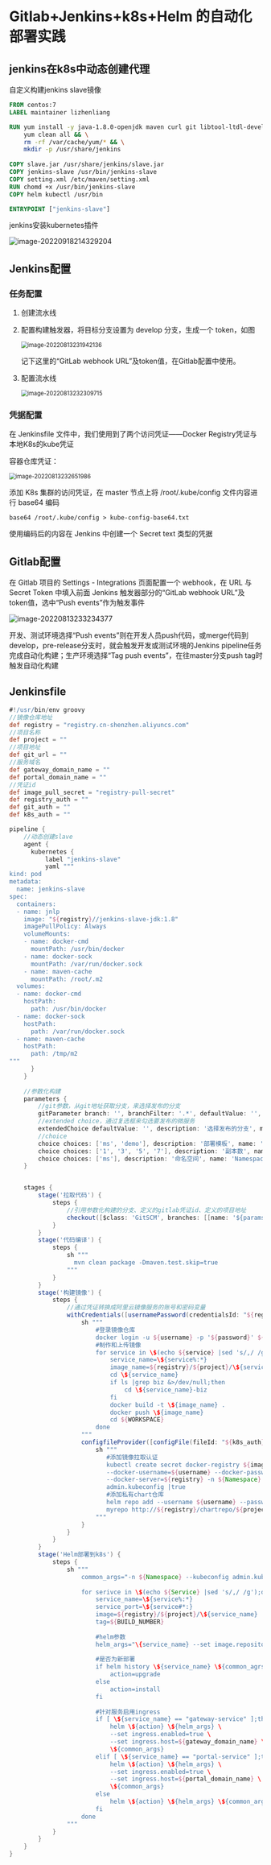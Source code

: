 # Gitlab+Jenkins+k8s+Helm 的自动化部署实践

## jenkins在k8s中动态创建代理

自定义构建jenkins slave镜像

```dockerfile
FROM centos:7
LABEL maintainer lizhenliang

RUN yum install -y java-1.8.0-openjdk maven curl git libtool-ltdl-devel && \
    yum clean all && \
    rm -rf /var/cache/yum/* && \
    mkdir -p /usr/share/jenkins
    
COPY slave.jar /usr/share/jenkins/slave.jar
COPY jenkins-slave /usr/bin/jenkins-slave
COPY setting.xml /etc/maven/setting.xml
RUN chomd +x /usr/bin/jenkins-slave
COPY helm kubectl /usr/bin

ENTRYPOINT ["jenkins-slave"]
```

jenkins安装kubernetes插件

![image-20220918214329204](assets/image-20220918214329204.png)

## Jenkins配置

### 任务配置

1. 创建流水线

2. 配置构建触发器，将目标分支设置为 develop 分支，生成一个 token，如图

   <img src="assets/image-20220813231942136.png" alt="image-20220813231942136" style="zoom: 80%;" />

   记下这里的“GitLab webhook URL”及token值，在Gitlab配置中使用。

3. 配置流水线

   <img src="assets/image-20220813232309715.png" alt="image-20220813232309715" style="zoom:80%;" />

### 凭据配置

在 Jenkinsfile 文件中，我们使用到了两个访问凭证——Docker Registry凭证与本地K8s的kube凭证

容器仓库凭证：

<img src="assets/image-20220813232651986.png" alt="image-20220813232651986" style="zoom:80%;" />

添加 K8s 集群的访问凭证，在 master 节点上将 /root/.kube/config 文件内容进行 base64 编码

```shell
base64 /root/.kube/config > kube-config-base64.txt
```

使用编码后的内容在 Jenkins 中创建一个 Secret text 类型的凭据

## Gitlab配置

在 Gitlab 项目的 Settings - Integrations 页面配置一个 webhook，在 URL 与 Secret Token 中填入前面 Jenkins 触发器部分的“GitLab webhook URL”及token值，选中“Push events”作为触发事件

![image-20220813233234377](assets/image-20220813233234377.png)

开发、测试环境选择“Push events”则在开发人员push代码，或merge代码到develop，pre-release分支时，就会触发开发或测试环境的Jenkins pipeline任务完成自动化构建；生产环境选择“Tag push events”，在往master分支push tag时触发自动化构建

## Jenkinsfile



```groovy
#!/usr/bin/env groovy
//镜像仓库地址
def registry = "registry.cn-shenzhen.aliyuncs.com"
//项目名称
def project = ""
//项目地址
def git_url = ""
//服务域名
def gateway_domain_name = ""
def portal_domain_name = ""
//凭证id
def image_pull_secret = "registry-pull-secret"
def registry_auth = ""
def git_auth = ""
def k8s_auth = ""

pipeline {
    //动态创建slave
    agent {
      kubernetes {
          label "jenkins-slave"
          yaml """
kind: pod
metadata:
  name: jenkins-slave
spec:
  containers:
  - name: jnlp
    image: "${registry}//jenkins-slave-jdk:1.8"
    imagePullPolicy: Always
    volumeMounts:
    - name: docker-cmd
      mountPath: /usr/bin/docker
    - name: docker-sock
      mountPath: /var/run/docker.sock
    - name: maven-cache
      mountPath: /root/.m2
  volumes:
  - name: docker-cmd
    hostPath:
      path: /usr/bin/docker
  - name: docker-sock
    hostPath:
      path: /var/run/docker.sock
  - name: maven-cache
    hostPath:
      path: /tmp/m2
"""
      }
    }
    
    //参数化构建
    parameters {
        //git参数，从git地址获取分支，来选择发布的分支
        gitParameter branch: '', branchFilter: '.*', defaultValue: '', description: '选择发布的分支', name: 'Branch', quichFilterEnabled: false, selecteValue: 'NONE', sortMode: 'NONE', tagFilter: '*', type: 'PT_BRANCH'
        //extended choice，通过复选框来勾选要发布的微服务
        extendedChoice defaultValue: '', description: '选择发布的分支', multiSelectDelimiter: ',', name: 'Service', type: 'PT_CHECKBOX', value: 'gateway-service:9999,portal-service:8080,product-service:8010,order-service:8020,stock-service:8030'
        //choice
        choice choices: ['ms', 'demo'], description: '部署模板', name: 'Template'
        choice choices: ['1', '3', '5', '7'], description: '副本数', name: 'ReplicaCount'
        choice choices: ['ms'], description: '命名空间', name: 'Namespace'
    }


    stages {
        stage('拉取代码') {
            steps {
                //引用参数化构建的分支、定义的gitlab凭证id、定义的项目地址
                checkout([$class: 'GitSCM', branches: [[name: '${params.Branch}']], doGenerateSubmoduleConfigurations: false, extensions: [], submoduleCfg: [], userRemoteConfigs: [[credentialsId: '${git_auth}', url: '${git_url}']]])
            }
        }
        stage('代码编译') {
            steps {
                sh """
                  mvn clean package -Dmaven.test.skip=true
                """
            }
        }
        stage('构建镜像') {
            steps {
                //通过凭证转换成阿里云镜像服务的账号和密码变量
                withCredentials([usernamePassword(credentialsId: "${registry_auth}", passwordVariable: 'password', usernameVariable: 'username')]) {
                    sh """
                        #登录镜像仓库
                        docker login -u ${username} -p '${password}' ${registry}
                        #制作和上传镜像
                        for service in \$(echo ${service} |sed 's/,/ /g');do
                            service_name=\${service%:*}
                            image_name=${registry}/${project}/\${service_name}:${BUILD_NUMBER}
                            cd \${service_name}
                            if ls |grep biz &>/dev/null;then
                                cd \${service_name}-biz
                            fi
                            docker build -t \${image_name} .
                            docker push \${image_name}
                            cd ${WORKSPACE}
                        done
                    """
                    configfileProvider([configFile(fileId: "${k8s_auth}", targetLocation: "admin.kubeconfig")]){
                        sh """
                           #添加镜像拉取认证
                           kubectl create secret docker-registry ${image_pull_secret}
                           --docker-username=${username} --docker-password=${password}
                           --docker-server=${registry} -n ${Namespace} --kubeconfig
                           admin.kubeconfig |true
                           #添加私有chart仓库
                           helm repo add --username ${username} --password ${password}
                           myrepo http://${registry}/chartrepo/${project}
                        """
                    }
				}
            }
        }
        stage('Helm部署到k8s') {
            steps {
                sh """
                    common_args="-n ${Namespace} --kubeconfig admin.kubeconfig"
                    
                    for serivce in \$(echo ${Service} |sed 's/,/ /g');do
                        service_name=\${service%:*}
                        service_port=\${service#*:}
                        image=${registry}/${project}/\${service_name}
                        tag=${BUILD_NUMBER}
                        
                        #helm参数
                        helm_args="\{service_name} --set image.repository=\${image} --set image.tag=\${tag} --set replicaCount=${replicaCount} --set imagePullSecrets[0].name=${image_pull_secret} --set service.targetPort=\${service_port} myrepo/${Template}"
                        
                        #是否为新部署
                        if helm history \${service_name} \${common_agrs} &>/dev/null;then
                            action=upgrade
                        else
                            action=install
                        fi
                        
                        #针对服务启用ingress
                        if [ \${service_name} == "gateway-service" ];then
                            helm \${action} \${helm_args} \
                            --set ingress.enabled=true \
                            --set ingress.host=${gateway_domain_name} \
                            \${common_args}
                        elif [ \${service_name} == "portal-service" ];then
                            helm \${action} \${helm_args} \
                            --set ingress.enabled=true \
                            --set ingress.host=${portal_domain_name} \
                            \${common_args}
                        else
                            helm \${action} \${helm_args} \${common_args}
                        fi
                    done
                """
            }
        }
    }
}
```

